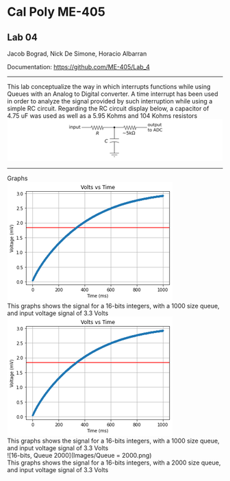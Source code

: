 # Cal Poly ME-405
## Lab 04
Jacob Bograd, Nick De Simone, Horacio Albarran

Documentation: https://github.com/ME-405/Lab_4

---

This lab conceptualize the way in which interrupts functions while using Queues with an Analog to Digital converter.
A time interrupt has been used in order to analyze the signal provided by such interruption while using a simple RC circuit.
Regarding the RC circuit display below, a capacitor of 4.75 uF was used as well as a 5.95 Kohms and 104 Kohms resistors
![RC-Circuit](Images/rc_circuit.png) 

---
Graphs  
![16-bits, Queue 1000, trial #1](Images/Figure_6.png)  
This graphs shows the signal for a 16-bits integers, with a 1000 size queue, and input voltage signal of 3.3 Volts   
![16-bits, Queue 1000, trial #2](Images/Figure_7.png)  
This graphs shows the signal for a 16-bits integers, with a 1000 size queue, and input voltage signal of 3.3 Volts  
![16-bits, Queue 2000](Images/Queue = 2000.png)  
This graphs shows the signal for a 16-bits integers, with a 2000 size queue, and input voltage signal of 3.3 Volts  
